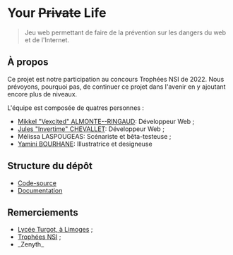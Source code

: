 # Your ~~Private~~ Life

> Jeu web permettant de faire de la prévention sur les dangers du web et de l'Internet.

## À propos

Ce projet est notre participation au concours Trophées NSI de 2022.
Nous prévoyons, pourquoi pas, de continuer ce projet dans l'avenir en y ajoutant
encore plus de niveaux.

L'équipe est composée de quatres personnes :
- [Mikkel "Vexcited" ALMONTE--RINGAUD](https://github.com/Vexcited): Développeur Web ;
- [Jules "Invertime" CHEVALLET](https://github.com/Invertime): Développeur Web ;
- Mélissa LASPOUGEAS: Scénariste et bêta-testeuse ;
- [Yamini BOURHANE](https://instagram.com/jellycat.pnj): Illustratrice et designeuse

## Structure du dépôt

- [Code-source](./sources)
- [Documentation](./doc/README.md)

## Remerciements

- [Lycée Turgot, à Limoges](https://www.lyc-turgot.ac-limoges.fr/) ;
- [Trophées NSI](https://trophees-nsi.fr/) ;
- \_Zenyth\_

